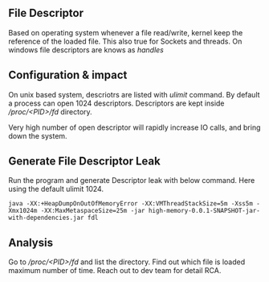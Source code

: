 ## File Descriptor
Based on operating system whenever a file read/write, kernel keep the reference of the loaded file. This also true for Sockets and threads. 
On windows file descriptors are knows as _handles_

## Configuration & impact
On unix based system, descriotrs are listed with _ulimit_ command. By default a process can open 1024 descriptors. Descriptors are kept inside _/proc/\<PID>\/fd_ directory.

Very high number of open descriptor will rapidly increase IO calls, and bring down the system.
  
## Generate File Descriptor Leak
Run the program and generate Descriptor leak with below command. Here using the default ulimit 1024.
```
java -XX:+HeapDumpOnOutOfMemoryError -XX:VMThreadStackSize=5m -Xss5m -Xmx1024m -XX:MaxMetaspaceSize=25m -jar high-memory-0.0.1-SNAPSHOT-jar-with-dependencies.jar fdl
```

## Analysis
Go to _/proc/\<PID>\/fd_ and list the directory. Find out which file is loaded maximum number of time.
Reach out to dev team for detail RCA.

